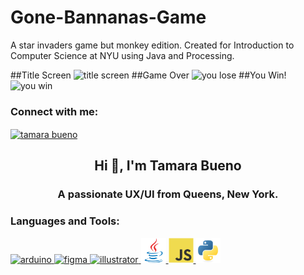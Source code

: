 # Gone-Bannanas-Game
A star invaders game but monkey edition. Created for Introduction to Computer Science at NYU using Java and Processing. 

##Title Screen
![title screen](https://user-images.githubusercontent.com/109610434/221946359-00e49c97-4660-4871-8098-4179814203ea.png)
##Game Over
![you lose](https://user-images.githubusercontent.com/109610434/221946360-8cc5e51e-8201-4aea-ad71-d45589324841.png)
##You Win!
![you win](https://user-images.githubusercontent.com/109610434/221946362-bc85b830-919f-4629-bf71-834caa3b524e.png)

<h3 align="left">Connect with me:</h3>
<p align="left">
<a href="https://www.linkedin.com/in/tamara-bueno-579678238/" target="blank"><img align="center" src="https://raw.githubusercontent.com/rahuldkjain/github-profile-readme-generator/master/src/images/icons/Social/linked-in-alt.svg" alt="tamara bueno" height="30" width="40" /></a>
</p>

<h2 align="center">Hi 👋, I'm Tamara Bueno</h2>
<h3 align="center">A passionate UX/UI from Queens, New York.</h3>

<h3 align="left">Languages and Tools:</h3>
<p align="left"> <a href="https://www.arduino.cc/" target="_blank" rel="noreferrer"> <img src="https://cdn.worldvectorlogo.com/logos/arduino-1.svg" alt="arduino" width="40" height="40"/> </a> <a href="https://www.figma.com/" target="_blank" rel="noreferrer"> <img src="https://www.vectorlogo.zone/logos/figma/figma-icon.svg" alt="figma" width="40" height="40"/> </a> <a href="https://www.adobe.com/in/products/illustrator.html" target="_blank" rel="noreferrer"> <img src="https://www.vectorlogo.zone/logos/adobe_illustrator/adobe_illustrator-icon.svg" alt="illustrator" width="40" height="40"/> </a> <a href="https://www.java.com" target="_blank" rel="noreferrer"> <img src="https://raw.githubusercontent.com/devicons/devicon/master/icons/java/java-original.svg" alt="java" width="40" height="40"/> </a> <a href="https://developer.mozilla.org/en-US/docs/Web/JavaScript" target="_blank" rel="noreferrer"> <img src="https://raw.githubusercontent.com/devicons/devicon/master/icons/javascript/javascript-original.svg" alt="javascript" width="40" height="40"/> </a> <a href="https://www.python.org" target="_blank" rel="noreferrer"> <img src="https://raw.githubusercontent.com/devicons/devicon/master/icons/python/python-original.svg" alt="python" width="40" height="40"/> </a> </p>
